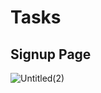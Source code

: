 # Tasks
<h2>Signup Page</h2>

![Untitled(2)](https://user-images.githubusercontent.com/93852143/217544393-3aa4b5e7-0b7e-44f2-8753-eb5556222459.png)
